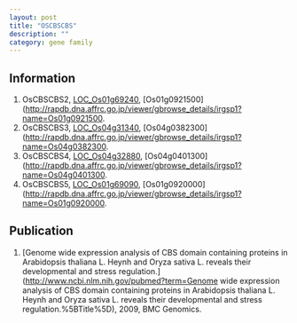 ```yaml
---
layout: post
title: "OSCBSCBS"
description: ""
category: gene family
---
```


## Information
1. OsCBSCBS2, [LOC_Os01g69240](http://rice.plantbiology.msu.edu/cgi-bin/ORF_infopage.cgi?orf=LOC_Os01g69240), [Os01g0921500](http://rapdb.dna.affrc.go.jp/viewer/gbrowse_details/irgsp1?name=Os01g0921500.
2. OsCBSCBS3, [LOC_Os04g31340](http://rice.plantbiology.msu.edu/cgi-bin/ORF_infopage.cgi?orf=LOC_Os04g31340), [Os04g0382300](http://rapdb.dna.affrc.go.jp/viewer/gbrowse_details/irgsp1?name=Os04g0382300.
3. OsCBSCBS4, [LOC_Os04g32880](http://rice.plantbiology.msu.edu/cgi-bin/ORF_infopage.cgi?orf=LOC_Os04g32880), [Os04g0401300](http://rapdb.dna.affrc.go.jp/viewer/gbrowse_details/irgsp1?name=Os04g0401300.
4. OsCBSCBS5, [LOC_Os01g69090](http://rice.plantbiology.msu.edu/cgi-bin/ORF_infopage.cgi?orf=LOC_Os01g69090), [Os01g0920000](http://rapdb.dna.affrc.go.jp/viewer/gbrowse_details/irgsp1?name=Os01g0920000.

## Publication
1. [Genome wide expression analysis of CBS domain containing proteins in Arabidopsis thaliana L. Heynh and Oryza sativa L. reveals their developmental and stress regulation.](http://www.ncbi.nlm.nih.gov/pubmed?term=Genome wide expression analysis of CBS domain containing proteins in Arabidopsis thaliana L. Heynh and Oryza sativa L. reveals their developmental and stress regulation.%5BTitle%5D), 2009, BMC Genomics.


